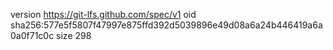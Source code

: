 version https://git-lfs.github.com/spec/v1
oid sha256:577e5f5807f47997e875ffd392d5039896e49d08a6a24b446419a6a0a0f71c0c
size 298
